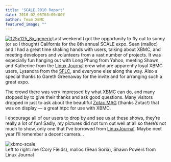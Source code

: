 ```yaml
---
title: 'SCALE 2010 Report'
date: 2010-02-05T03:00:00Z
author: Team XBMC
featured_image: ""
---
```

[![](https://kodi.tv/wp-content/uploads/2010/02/125x125_8x_generic.gif "125x125_8x_generic")](/theuni/2010/02/26/scale-2010-report/125x125_8x_generic)Last weekend I got the opportunity to fly out to sunny (or so I thought) California for the 8th annual SCALE expo. Sean (malloc) and I had a great time shaking hands with users, talking about XBMC, and meeting developers and volunteers from a vast number of projects. It was especially fun hanging out with Long Phung from Yahoo, meeting Shawn and Katherine from the [Linux Journal](https://www.linuxjournal.com/) crew who are apparently loyal XBMC users, Lysandra from the [SFLC](http://www.softwarefreedom.org/), and everyone else along the way. Also a special thanks to Gareth Greenaway for the invite and for arranging such a great expo.

 The crowd there was very impressed by what XBMC can do, and many stopped by to give their thanks and ask good questions. Many visitors dropped in just to ask about the beautiful [Zotac MAG](http://www.zotacusa.com/zotac-mag-hd-nd01.html) (thanks Zotac!) that was on display — a great htpc for use with XBMC.

 I encourage all of our users to drop by and see us at these shows, they’re really a lot of fun! Sadly, my pictures did not turn out well at all so there’s not much to show, only one that I’ve borrowed from [LinuxJournal](https://www.linuxjournal.com/content/scale-8x-report). Maybe next year I’ll remember a decent camera…

 ![](/sites/default/files/uploads/xbmc-scale.jpg "xbmc-scale")  
 Left to right: me (Cory Fields), malloc (Sean Soria), Shawn Powers from Linux Journal

  